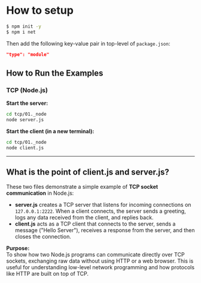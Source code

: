 # How to setup

```bash
$ npm init -y
$ npm i net
```

Then add the following key-value pair in top-level of `package.json`:

```json
"type": "module"
```

## How to Run the Examples

### TCP (Node.js)

**Start the server:**
```bash
cd tcp/01._node
node server.js
```

**Start the client (in a new terminal):**
```bash
cd tcp/01._node
node client.js
```

---

## What is the point of client.js and server.js?

These two files demonstrate a simple example of **TCP socket communication** in Node.js:

- **server.js** creates a TCP server that listens for incoming connections on `127.0.0.1:2222`. When a client connects, the server sends a greeting, logs any data received from the client, and replies back.
- **client.js** acts as a TCP client that connects to the server, sends a message ("Hello Server"), receives a response from the server, and then closes the connection.

**Purpose:**  
To show how two Node.js programs can communicate directly over TCP sockets, exchanging raw data without using HTTP or a web browser. This is useful for understanding low-level network programming and how protocols like HTTP are built on top of TCP.